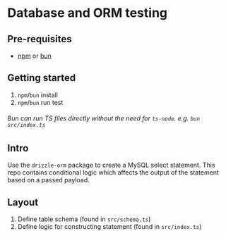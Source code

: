 # Database and ORM testing

## Pre-requisites
- [npm](https://www.npmjs.com/) or [bun](https://bun.sh/)

## Getting started
1) `npm`/`bun` install
2) `npm`/`bun` run test

###### Bun can run TS files directly without the need for `ts-node`. e.g. `bun src/index.ts`

## Intro
Use the `drizzle-orm` package to create a MySQL select statement. This repo contains conditional logic which affects the output of the statement based on a passed payload.

## Layout
1) Define table schema (found in `src/schema.ts`)
2) Define logic for constructing statement (found in `src/index.ts`)
